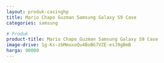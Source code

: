 ```yaml
---
layout: produk-casinghp
title: Mario Chapo Guzman Samsung Galaxy S9 Case
categories: samsung

# Produk
product-title: Mario Chapo Guzman Samsung Galaxy S9 Case
image-drive: 1g-Ks-zbMmuxoQu4BoBG7VZE-esJ9gBmB
harga: 90000
---
```

